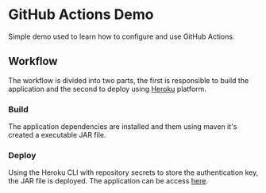 # GitHub Actions Demo

Simple demo used to learn how to configure and use GitHub Actions.

## Workflow

The workflow is divided into two parts, the first is responsible to build the application and the second to deploy using [Heroku](https://dashboard.heroku.com/) platform.

### Build
The application dependencies are installed and them using maven it's created a executable JAR file.

### Deploy
Using the Heroku CLI with repository secrets to store the authentication key, the JAR file is deployed. The application can be access [here](https://et-github-actions-demo.herokuapp.com/). 
